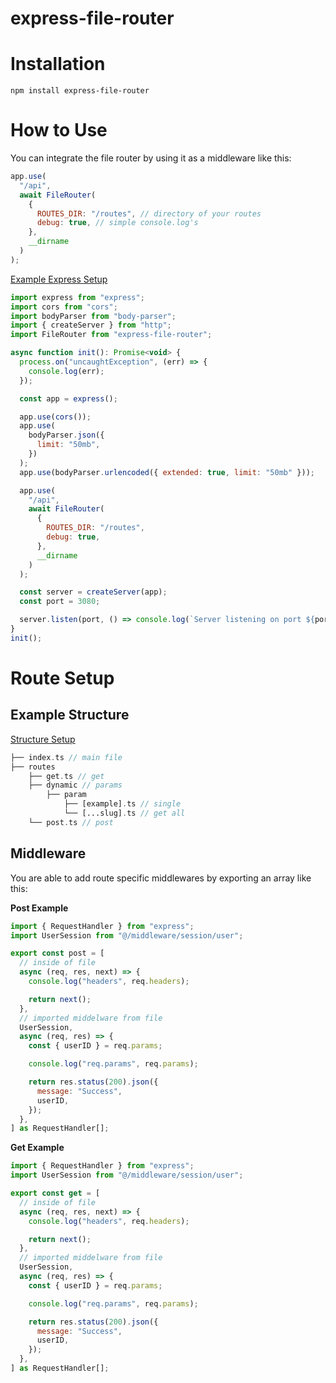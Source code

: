 # **express-file-router**

# **Installation**

```
npm install express-file-router
```

# **How to Use**

You can integrate the file router by using it as a middleware like this:

```js
app.use(
  "/api",
  await FileRouter(
    {
      ROUTES_DIR: "/routes", // directory of your routes
      debug: true, // simple console.log's
    },
    __dirname
  )
);
```

[Example Express Setup](https://github.com/IsaacJuracich/express-file-router/tree/main/example)

```js
import express from "express";
import cors from "cors";
import bodyParser from "body-parser";
import { createServer } from "http";
import FileRouter from "express-file-router";

async function init(): Promise<void> {
  process.on("uncaughtException", (err) => {
    console.log(err);
  });

  const app = express();

  app.use(cors());
  app.use(
    bodyParser.json({
      limit: "50mb",
    })
  );
  app.use(bodyParser.urlencoded({ extended: true, limit: "50mb" }));

  app.use(
    "/api",
    await FileRouter(
      {
        ROUTES_DIR: "/routes",
        debug: true,
      },
      __dirname
    )
  );

  const server = createServer(app);
  const port = 3080;

  server.listen(port, () => console.log(`Server listening on port ${port}`));
}
init();
```

# **Route Setup**

## **Example Structure**

[Structure Setup](https://github.com/IsaacJuracich/express-file-router/tree/main/example/src/routes)

```php
├── index.ts // main file
├── routes
    ├── get.ts // get
    ├── dynamic // params
        ├── param
            ├── [example].ts // single
            └── [...slug].ts // get all
    └── post.ts // post
```

## **Middleware**

You are able to add route specific middlewares by exporting an array like this:

**Post Example**

```js
import { RequestHandler } from "express";
import UserSession from "@/middleware/session/user";

export const post = [
  // inside of file
  async (req, res, next) => {
    console.log("headers", req.headers);

    return next();
  },
  // imported middelware from file
  UserSession,
  async (req, res) => {
    const { userID } = req.params;

    console.log("req.params", req.params);

    return res.status(200).json({
      message: "Success",
      userID,
    });
  },
] as RequestHandler[];
```

**Get Example**

```js
import { RequestHandler } from "express";
import UserSession from "@/middleware/session/user";

export const get = [
  // inside of file
  async (req, res, next) => {
    console.log("headers", req.headers);

    return next();
  },
  // imported middelware from file
  UserSession,
  async (req, res) => {
    const { userID } = req.params;

    console.log("req.params", req.params);

    return res.status(200).json({
      message: "Success",
      userID,
    });
  },
] as RequestHandler[];
```
